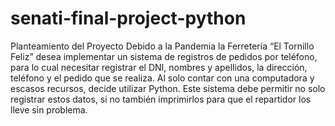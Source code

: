 # senati-final-project-python
Planteamiento del Proyecto
Debido a la Pandemia la Ferretería “El Tornillo Feliz” desea implementar un sistema
de registros de pedidos por teléfono, para lo cual necesitar registrar el DNI, nombres
y apellidos, la dirección, teléfono y el pedido que se realiza. Al solo contar con una
computadora y escasos recursos, decide utilizar Python.
Este sistema debe permitir no solo registrar estos datos, si no también imprimirlos
para que el repartidor los lleve sin problema.

